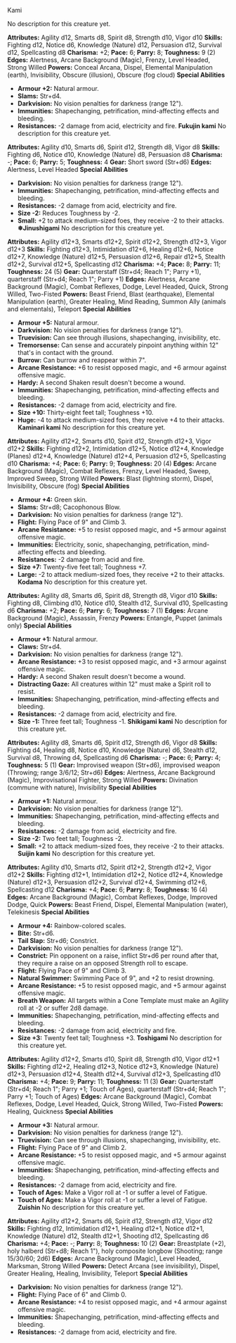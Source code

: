 Kami

No description for this creature yet.

**Attributes:** Agility d12, Smarts d8, Spirit d8, Strength d10, Vigor
d10
**Skills:** Fighting d12, Notice d6, Knowledge (Nature) d12, Persuasion
d12, Survival d12, Spellcasting d8
**Charisma:** +2; **Pace:** 6; **Parry:** 8; **Toughness:** 9 (2)
**Edges:** Alertness, Arcane Background (Magic), Frenzy, Level Headed,
Strong Willed
**Powers:** Conceal Arcana, Dispel, Elemental Manipulation (earth),
Invisibility, Obscure (illusion), Obscure (fog cloud)
**Special Abilities**
- **Armour +2:** Natural armour.
- **Slams:** Str+d4.
- **Darkvision:** No vision penalties for darkness (range 12").
- **Immunities:** Shapechanging, petrification, mind-affecting effects
and bleeding.
- **Resistances:** -2 damage from acid, electricity and fire.
**Fukujin kami**
No description for this creature yet.

**Attributes:** Agility d10, Smarts d6, Spirit d12, Strength d8, Vigor
d8
**Skills:** Fighting d6, Notice d10, Knowledge (Nature) d8, Persuasion
d8
**Charisma:** -; **Pace:** 6; **Parry:** 5; **Toughness:** 4
**Gear:** Short sword (Str+d6)
**Edges:** Alertness, Level Headed
**Special Abilities**
- **Darkvision:** No vision penalties for darkness (range 12").
- **Immunities:** Shapechanging, petrification, mind-affecting effects
and bleeding.
- **Resistances:** -2 damage from acid, electricity and fire.
- **Size -2:** Reduces Toughness by -2.
- **Small:** +2 to attack medium-sized foes, they receive -2 to their
attacks.
**❄Jinushigami**
No description for this creature yet.

**Attributes:** Agility d12+3, Smarts d12+2, Spirit d12+2, Strength
d12+3, Vigor d12+3
**Skills:** Fighting d12+3, Intimidation d12+6, Healing d12+6, Notice
d12+7, Knowledge (Nature) d12+5, Persuasion d12+6, Repair d12+5, Stealth
d12+2, Survival d12+5, Spellcasting d12
**Charisma:** +4; **Pace:** 8; **Parry:** 11; **Toughness:** 24 (5)
**Gear:** Quarterstaff (Str+d4; Reach 1"; Parry +1), quarterstaff
(Str+d4; Reach 1"; Parry +1)
**Edges:** Alertness, Arcane Background (Magic), Combat Reflexes, Dodge,
Level Headed, Quick, Strong Willed, Two-Fisted
**Powers:** Beast Friend, Blast (earthquake), Elemental Manipulation
(earth), Greater Healing, Mind Reading, Summon Ally (animals and
elementals), Teleport
**Special Abilities**
- **Armour +5:** Natural armour.
- **Darkvision:** No vision penalties for darkness (range 12").
- **Truevision:** Can see through illusions, shapechanging,
invisibility, etc.
- **Tremorsense:** Can sense and accurately pinpoint anything within
12" that's in contact with the ground.
- **Burrow:** Can burrow and reappear within 7".
- **Arcane Resistance:** +6 to resist opposed magic, and +6 armour
against offensive magic.
- **Hardy:** A second Shaken result doesn't become a wound.
- **Immunities:** Shapechanging, petrification, mind-affecting effects
and bleeding.
- **Resistances:** -2 damage from acid, electricity and fire.
- **Size +10:** Thirty-eight feet tall; Toughness +10.
- **Huge:** -4 to attack medium-sized foes, they receive +4 to their
attacks.
**Kaminari kami**
No description for this creature yet.

**Attributes:** Agility d12+2, Smarts d10, Spirit d12, Strength d12+3,
Vigor d12+2
**Skills:** Fighting d12+2, Intimidation d12+5, Notice d12+4, Knowledge
(Planes) d12+4, Knowledge (Nature) d12+4, Persuasion d12+5, Spellcasting
d10
**Charisma:** +4; **Pace:** 6; **Parry:** 9; **Toughness:** 20 (4)
**Edges:** Arcane Background (Magic), Combat Reflexes, Frenzy, Level
Headed, Sweep, Improved Sweep, Strong Willed
**Powers:** Blast (lightning storm), Dispel, Invisibility, Obscure
(fog)
**Special Abilities**
- **Armour +4:** Green skin.
- **Slams:** Str+d8; Cacophonous Blow.
- **Darkvision:** No vision penalties for darkness (range 12").
- **Flight:** Flying Pace of 9" and Climb 3.
- **Arcane Resistance:** +5 to resist opposed magic, and +5 armour
against offensive magic.
- **Immunities:** Electricity, sonic, shapechanging, petrification,
mind-affecting effects and bleeding.
- **Resistances:** -2 damage from acid and fire.
- **Size +7:** Twenty-five feet tall; Toughness +7.
- **Large:** -2 to attack medium-sized foes, they receive +2 to their
attacks.
**Kodama**
No description for this creature yet.

**Attributes:** Agility d8, Smarts d6, Spirit d8, Strength d8, Vigor
d10
**Skills:** Fighting d8, Climbing d10, Notice d10, Stealth d12, Survival
d10, Spellcasting d6
**Charisma:** +2; **Pace:** 6; **Parry:** 6; **Toughness:** 7 (1)
**Edges:** Arcane Background (Magic), Assassin, Frenzy
**Powers:** Entangle, Puppet (animals only)
**Special Abilities**
- **Armour +1:** Natural armour.
- **Claws:** Str+d4.
- **Darkvision:** No vision penalties for darkness (range 12").
- **Arcane Resistance:** +3 to resist opposed magic, and +3 armour
against offensive magic.
- **Hardy:** A second Shaken result doesn't become a wound.
- **Distracting Gaze:** All creatures within 12" must make a Spirit
roll to resist.
- **Immunities:** Shapechanging, petrification, mind-affecting effects
and bleeding.
- **Resistances:** -2 damage from acid, electricity and fire.
- **Size -1:** Three feet tall; Toughness -1.
**Shikigami kami**
No description for this creature yet.

**Attributes:** Agility d8, Smarts d6, Spirit d12, Strength d6, Vigor
d8
**Skills:** Fighting d4, Healing d8, Notice d10, Knowledge (Nature) d6,
Stealth d12, Survival d8, Throwing d4, Spellcasting d6
**Charisma:** -; **Pace:** 6; **Parry:** 4; **Toughness:** 5 (1)
**Gear:** Improvised weapon (Str+d6), improvised weapon (Throwing; range
3/6/12; Str+d6)
**Edges:** Alertness, Arcane Background (Magic), Improvisational
Fighter, Strong Willed
**Powers:** Divination (commune with nature), Invisibility
**Special Abilities**
- **Armour +1:** Natural armour.
- **Darkvision:** No vision penalties for darkness (range 12").
- **Immunities:** Shapechanging, petrification, mind-affecting effects
and bleeding.
- **Resistances:** -2 damage from acid, electricity and fire.
- **Size -2:** Two feet tall; Toughness -2.
- **Small:** +2 to attack medium-sized foes, they receive -2 to their
attacks.
**Suijin kami**
No description for this creature yet.

**Attributes:** Agility d10, Smarts d12, Spirit d12+2, Strength d12+2,
Vigor d12+2
**Skills:** Fighting d12+1, Intimidation d12+2, Notice d12+4, Knowledge
(Nature) d12+3, Persuasion d12+2, Survival d12+4, Swimming d12+6,
Spellcasting d12
**Charisma:** +4; **Pace:** 6; **Parry:** 8; **Toughness:** 16 (4)
**Edges:** Arcane Background (Magic), Combat Reflexes, Dodge, Improved
Dodge, Quick
**Powers:** Beast Friend, Dispel, Elemental Manipulation (water),
Telekinesis
**Special Abilities**
- **Armour +4:** Rainbow-colored scales.
- **Bite:** Str+d6.
- **Tail Slap:** Str+d6; Constrict.
- **Darkvision:** No vision penalties for darkness (range 12").
- **Constrict:** Pin opponent on a raise, inflict Str+d6 per round after
that, they require a raise on an opposed Strength roll to escape.
- **Flight:** Flying Pace of 9" and Climb 3.
- **Natural Swimmer:** Swimming Pace of 9", and +2 to resist drowning.
- **Arcane Resistance:** +5 to resist opposed magic, and +5 armour
against offensive magic.
- **Breath Weapon:** All targets within a Cone Template must make an
Agility roll at -2 or suffer 2d8 damage.
- **Immunities:** Shapechanging, petrification, mind-affecting effects
and bleeding.
- **Resistances:** -2 damage from acid, electricity and fire.
- **Size +3:** Twenty feet tall; Toughness +3.
**Toshigami**
No description for this creature yet.

**Attributes:** Agility d12+2, Smarts d10, Spirit d8, Strength d10,
Vigor d12+1
**Skills:** Fighting d12+2, Healing d12+3, Notice d12+3, Knowledge
(Nature) d12+3, Persuasion d12+4, Stealth d12+4, Survival d12+3,
Spellcasting d10
**Charisma:** +4; **Pace:** 9; **Parry:** 11; **Toughness:** 11 (3)
**Gear:** Quarterstaff (Str+d4; Reach 1"; Parry +1; Touch of Ages),
quarterstaff (Str+d4; Reach 1"; Parry +1; Touch of Ages)
**Edges:** Arcane Background (Magic), Combat Reflexes, Dodge, Level
Headed, Quick, Strong Willed, Two-Fisted
**Powers:** Healing, Quickness
**Special Abilities**
- **Armour +3:** Natural armour.
- **Darkvision:** No vision penalties for darkness (range 12").
- **Truevision:** Can see through illusions, shapechanging,
invisibility, etc.
- **Flight:** Flying Pace of 9" and Climb 2.
- **Arcane Resistance:** +5 to resist opposed magic, and +5 armour
against offensive magic.
- **Immunities:** Shapechanging, petrification, mind-affecting effects
and bleeding.
- **Resistances:** -2 damage from acid, electricity and fire.
- **Touch of Ages:** Make a Vigor roll at -1 or suffer a level of
Fatigue.
- **Touch of Ages:** Make a Vigor roll at -1 or suffer a level of
Fatigue.
**Zuishin**
No description for this creature yet.

**Attributes:** Agility d12+2, Smarts d6, Spirit d12, Strength d12,
Vigor d12
**Skills:** Fighting d12, Intimidation d12+1, Healing d12+1, Notice
d12+1, Knowledge (Nature) d12, Stealth d12+1, Shooting d12, Spellcasting
d6
**Charisma:** +4; **Pace:** -; **Parry:** 8; **Toughness:** 10 (2)
**Gear:** Breastplate (+2), holy halberd (Str+d8; Reach 1"), holy
composite longbow (Shooting; range 15/30/60; 2d6)
**Edges:** Arcane Background (Magic), Level Headed, Marksman, Strong
Willed
**Powers:** Detect Arcana (see invisibility), Dispel, Greater Healing,
Healing, Invisibility, Teleport
**Special Abilities**
- **Darkvision:** No vision penalties for darkness (range 12").
- **Flight:** Flying Pace of 6" and Climb 0.
- **Arcane Resistance:** +4 to resist opposed magic, and +4 armour
against offensive magic.
- **Immunities:** Shapechanging, petrification, mind-affecting effects
and bleeding.
- **Resistances:** -2 damage from acid, electricity and fire.

